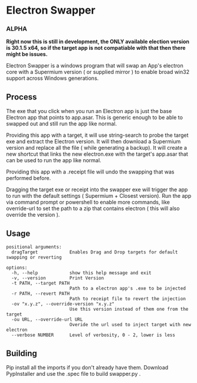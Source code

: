 # Electron Swapper 

### ALPHA 

**Right now this is still in development, the ONLY available election version is 30.1.5 x64, so if the target app is not compatiable with that then there might be issues.**

Electron Swapper is a windows program that will swap an App's electron core with a Supermium version ( or supplied mirror ) to enable broad win32 support across Windows generations. 

## Process

The exe that you click when you run an Electron app is just the base Electron app that points to app.asar. This is generic enough to be able to swapped out and still run the app like normal. 

Providing this app with a target, it will use string-search to probe the target exe and extract the Electron version. It will then download a Supermium version and replace all the file ( while generating a backup). It will create a new shortcut that links the new electron.exe with the target's app.asar that can be used to run the app like normal. 

Providing this app with a .receipt file will undo the swapping that was performed before. 

Dragging the target exe or receipt into the swapper exe will trigger the app to run with the default settings ( Supermium + Closest version). Run the app via command prompt or powershell to enable more commands, like override-url to set the path to a zip that contains electron ( this will also override the version ). 

## Usage

```
positional arguments:
  dragTarget            Enables Drag and Drop targets for default swapping or reverting

options:
  -h, --help            show this help message and exit
  -v, --version         Print Version
  -t PATH, --target PATH
                        Path to a electron app's .exe to be injected
  -r PATH, --revert PATH
                        Path to receipt file to revert the injection
  -ov "x.y.z", --override-version "x.y.z"
                        Use this version instead of them one from the target
  -ou URL, --override-url URL
                        Overide the url used to inject target with new electron
  --verbose NUMBER      Level of verbosity, 0 - 2, lower is less
```

## Building

Pip install all the imports if you don't already have them. Download PypInstaller and use the .spec file to build swapper.py .
